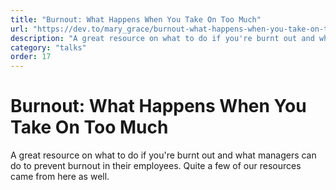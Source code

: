 ```yaml
---
title: "Burnout: What Happens When You Take On Too Much"
url: "https://dev.to/mary_grace/burnout-what-happens-when-you-take-on-too-much-74d"
description: "A great resource on what to do if you're burnt out and what managers can do to prevent burnout in their employees. Quite a few of our resources came from here as well."
category: "talks"
order: 17
---
```


# Burnout: What Happens When You Take On Too Much

A great resource on what to do if you're burnt out and what managers can do to prevent burnout in their employees. Quite a few of our resources came from here as well.
